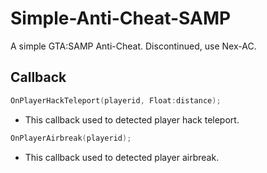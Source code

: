 # Simple-Anti-Cheat-SAMP

A simple GTA:SAMP Anti-Cheat. Discontinued, use Nex-AC. 

## Callback

```c 
OnPlayerHackTeleport(playerid, Float:distance);
```
- This callback used to detected player hack teleport.
```c 
OnPlayerAirbreak(playerid);
```
- This callback used to detected player airbreak.
